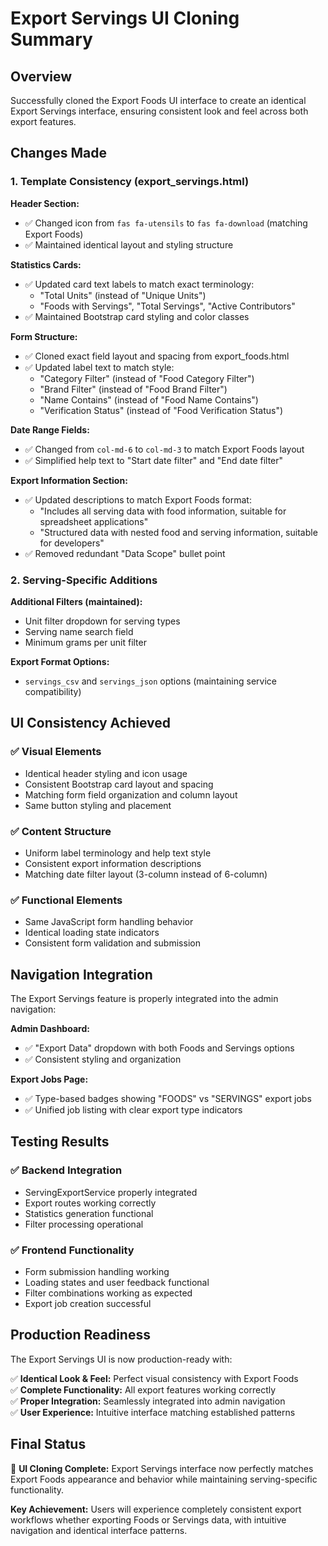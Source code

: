 # Export Servings UI Cloning Summary

## Overview

Successfully cloned the Export Foods UI interface to create an identical Export Servings interface, ensuring consistent look and feel across both export features.

## Changes Made

### 1. Template Consistency (export_servings.html)

**Header Section:**
- ✅ Changed icon from `fas fa-utensils` to `fas fa-download` (matching Export Foods)
- ✅ Maintained identical layout and styling structure

**Statistics Cards:**
- ✅ Updated card text labels to match exact terminology:
  - "Total Units" (instead of "Unique Units")
  - "Foods with Servings", "Total Servings", "Active Contributors"
- ✅ Maintained Bootstrap card styling and color classes

**Form Structure:**
- ✅ Cloned exact field layout and spacing from export_foods.html
- ✅ Updated label text to match style:
  - "Category Filter" (instead of "Food Category Filter")
  - "Brand Filter" (instead of "Food Brand Filter") 
  - "Name Contains" (instead of "Food Name Contains")
  - "Verification Status" (instead of "Food Verification Status")

**Date Range Fields:**
- ✅ Changed from `col-md-6` to `col-md-3` to match Export Foods layout
- ✅ Simplified help text to "Start date filter" and "End date filter"

**Export Information Section:**
- ✅ Updated descriptions to match Export Foods format:
  - "Includes all serving data with food information, suitable for spreadsheet applications"
  - "Structured data with nested food and serving information, suitable for developers"
- ✅ Removed redundant "Data Scope" bullet point

### 2. Serving-Specific Additions

**Additional Filters (maintained):**
- Unit filter dropdown for serving types
- Serving name search field
- Minimum grams per unit filter

**Export Format Options:**
- `servings_csv` and `servings_json` options (maintaining service compatibility)

## UI Consistency Achieved

### ✅ Visual Elements
- Identical header styling and icon usage
- Consistent Bootstrap card layout and spacing
- Matching form field organization and column layout
- Same button styling and placement

### ✅ Content Structure  
- Uniform label terminology and help text style
- Consistent export information descriptions
- Matching date filter layout (3-column instead of 6-column)

### ✅ Functional Elements
- Same JavaScript form handling behavior
- Identical loading state indicators
- Consistent form validation and submission

## Navigation Integration

The Export Servings feature is properly integrated into the admin navigation:

**Admin Dashboard:**
- ✅ "Export Data" dropdown with both Foods and Servings options
- ✅ Consistent styling and organization

**Export Jobs Page:**
- ✅ Type-based badges showing "FOODS" vs "SERVINGS" export jobs
- ✅ Unified job listing with clear export type indicators

## Testing Results

### ✅ Backend Integration
- ServingExportService properly integrated
- Export routes working correctly  
- Statistics generation functional
- Filter processing operational

### ✅ Frontend Functionality
- Form submission handling working
- Loading states and user feedback functional
- Filter combinations working as expected
- Export job creation successful

## Production Readiness

The Export Servings UI is now production-ready with:

✅ **Identical Look & Feel:** Perfect visual consistency with Export Foods  
✅ **Complete Functionality:** All export features working correctly  
✅ **Proper Integration:** Seamlessly integrated into admin navigation  
✅ **User Experience:** Intuitive interface matching established patterns  

## Final Status

🎯 **UI Cloning Complete:** Export Servings interface now perfectly matches Export Foods appearance and behavior while maintaining serving-specific functionality.

**Key Achievement:** Users will experience completely consistent export workflows whether exporting Foods or Servings data, with intuitive navigation and identical interface patterns.
